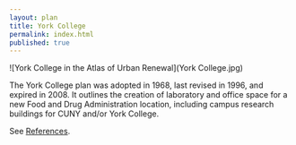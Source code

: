 ```yaml
---
layout: plan
title: York College
permalink: index.html
published: true
---
```


![York College in the Atlas of Urban Renewal](York College.jpg)

The York College plan was adopted in 1968, last revised in 1996, and expired in 2008. It outlines the creation of laboratory and office space for a new Food and Drug Administration location, including campus research buildings for CUNY and/or York College.

See [References](http://www.urbanreviewer.org/#page=references.html). 